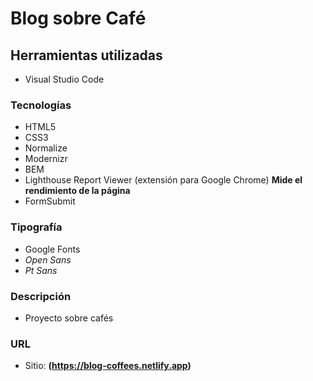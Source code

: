 # Blog sobre Café

## Herramientas utilizadas

- Visual Studio Code

### Tecnologías

- HTML5
- CSS3
- Normalize
- Modernizr
- BEM
- Lighthouse Report Viewer (extensión para Google Chrome) **Mide el rendimiento de la página**
- FormSubmit

### Tipografía

- Google Fonts
- _Open Sans_
- _Pt Sans_

### Descripción

- Proyecto sobre cafés

### URL

- Sitio: **(https://blog-coffees.netlify.app)**
